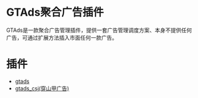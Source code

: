 # GTAds聚合广告插件

GTAds是一款聚合广告管理插件，提供一套广告管理调度方案、本身不提供任何广告，可通过扩展方法插入市面任何一款广告。

# 插件
- [gtads]([gtads_csj(穿山甲广告)](https://github.com/gstory0404/GTAds/gtads))
- [gtads_csj(穿山甲广告)](https://github.com/gstory0404/GTAds/tree/master/gtads_csj)